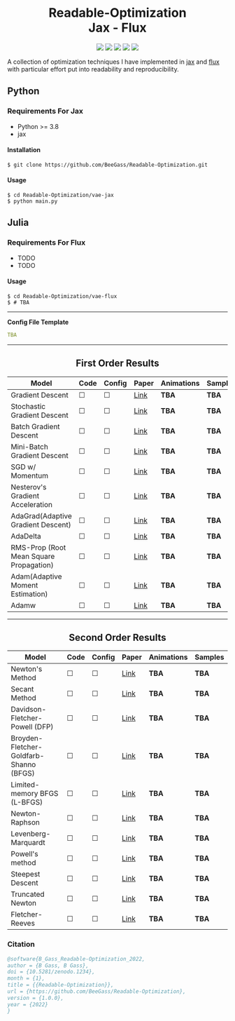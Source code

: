 <h1 align="center">
  <b>Readable-Optimization</b><br> 
  <b>Jax - Flux</b><br> 
</h1>

<p align="center">
      <a href="https://www.python.org/">
        <img src="https://img.shields.io/badge/Python-3.8-ff69b4.svg" /></a>
       <a href= "https://fluxml.ai/">
        <img src="https://img.shields.io/badge/Flux-v0.12.8-red" /></a>
       <a href= "https://github.com/google/jax">
        <img src="https://img.shields.io/badge/Jax-v0.1.75-yellow" /></a>
       <a href= "https://github.com/BeeGass/Readable-Optimization/blob/main/LICENSE">
        <img src="https://img.shields.io/badge/license-Apache2.0-blue.svg" /></a>
         <a href= "http://twitter.com/intent/tweet?text=Readable-Optimization:%20A%20Collection%20Of%20Optimization%20Techniques%20Written%20In%20PyTorch%20And%20Jax%3A&url=https://github.com/BeeGass/Readable-Optimization">
        <img src="https://img.shields.io/twitter/url/https/shields.io.svg?style=social" /></a>

</p>

A collection of optimization techniques I have implemented in [jax](https://github.com/google/jax) and [flux](https://fluxml.ai/) with particular effort put into readability and reproducibility. 

## Python 
### Requirements For Jax
- Python >= 3.8
- jax

#### Installation
```
$ git clone https://github.com/BeeGass/Readable-Optimization.git
```

#### Usage
```
$ cd Readable-Optimization/vae-jax
$ python main.py 
```

## Julia
### Requirements For Flux
- TODO
- TODO

#### Usage
```
$ cd Readable-Optimization/vae-flux
$ # TBA 
```
--- 

**Config File Template**
```yaml
TBA
```

----
<h2 align="center">
  <b>First Order Results</b><br>
</h2>

| Model                                   | Code  | Config  | Paper                                             | Animations     | Samples | 
|-----------------------------------------|-------|---------|---------------------------------------------------|----------------|---------|
| Gradient Descent                        |&#9744;| &#9744; | [Link]()                                          |     **TBA**    | **TBA** |
| Stochastic Gradient Descent             |&#9744;| &#9744; | [Link]()                                          |     **TBA**    | **TBA** |
| Batch Gradient Descent                  |&#9744;| &#9744; | [Link]()                                          |     **TBA**    | **TBA** |
| Mini-Batch Gradient Descent             |&#9744;| &#9744; | [Link]()                                          |     **TBA**    | **TBA** |
| SGD w/ Momentum                         |&#9744;| &#9744; | [Link]()                                          |     **TBA**    | **TBA** |
| Nesterov's Gradient Acceleration        |&#9744;| &#9744; | [Link]()                                          |     **TBA**    | **TBA** |
| AdaGrad(Adaptive Gradient Descent)      |&#9744;| &#9744; | [Link]()                                          |     **TBA**    | **TBA** |
| AdaDelta                                |&#9744;| &#9744; | [Link]()                                          |     **TBA**    | **TBA** |
| RMS-Prop (Root Mean Square Propagation) |&#9744;| &#9744; | [Link]()                                          |     **TBA**    | **TBA** |
| Adam(Adaptive Moment Estimation)        |&#9744;| &#9744; | [Link]()                                          |     **TBA**    | **TBA** |
| Adamw                                   |&#9744;| &#9744; | [Link]()                                          |     **TBA**    | **TBA** |

----
<h2 align="center">
  <b>Second Order Results</b><br>
</h2>

| Model                                   | Code  | Config  | Paper                                             | Animations     | Samples | 
|-----------------------------------------|-------|---------|---------------------------------------------------|----------------|---------|
| Newton's Method                         |&#9744;| &#9744; | [Link]()                                          |     **TBA**    | **TBA** |
| Secant Method                           |&#9744;| &#9744; | [Link]()                                          |     **TBA**    | **TBA** |
| Davidson-Fletcher-Powell (DFP)          |&#9744;| &#9744; | [Link]()                                          |     **TBA**    | **TBA** |
| Broyden-Fletcher-Goldfarb-Shanno (BFGS) |&#9744;| &#9744; | [Link]()                                          |     **TBA**    | **TBA** |
| Limited-memory BFGS (L-BFGS)            |&#9744;| &#9744; | [Link]()                                          |     **TBA**    | **TBA** |
| Newton-Raphson                          |&#9744;| &#9744; | [Link]()                                          |     **TBA**    | **TBA** |
| Levenberg-Marquardt                     |&#9744;| &#9744; | [Link]()                                          |     **TBA**    | **TBA** |
| Powell's method                         |&#9744;| &#9744; | [Link]()                                          |     **TBA**    | **TBA** |
| Steepest Descent                        |&#9744;| &#9744; | [Link]()                                          |     **TBA**    | **TBA** |
| Truncated Newton                        |&#9744;| &#9744; | [Link]()                                          |     **TBA**    | **TBA** |
| Fletcher-Reeves                         |&#9744;| &#9744; | [Link]()                                          |     **TBA**    | **TBA** |

### Citation
```bib
@software{B_Gass_Readable-Optimization_2022,
author = {B Gass, B Gass},
doi = {10.5281/zenodo.1234},
month = {1},
title = {{Readable-Optimization}},
url = {https://github.com/BeeGass/Readable-Optimization},
version = {1.0.0},
year = {2022}
}
```
